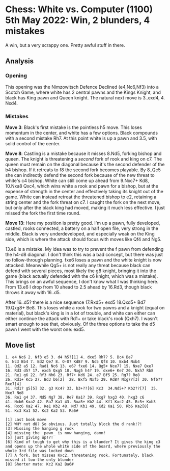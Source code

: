 # Chess: White vs. Computer (1100) 5th May 2022: Win, 2 blunders, 4 mistakes

A win, but a very scrappy one. Pretty awful stuff in there.

## Analysis
### Opening
This opening was the Nimzowitsch Defence Declined (e4,Nc6,Nf3) into a Scotch Game, where white has 2 central pawns and the Kings Knight, and black has King pawn and Queen knight. The natural next move is 3..exd4, 4. Nxd4.

### Mistakes
**Move 3**: Black's first mistake is the pointless h5 move. This loses momentum in the center, and white has a few options. Black compounds with a second mistake Rh7. At this point white is up a pawn and 3.5, with solid control of the center.

**Move 8**: Castling is a mistake because it misses 8.Nd5, forking bishop and queen. The knight is threatening a _second_ fork of rook and king on c7. The queen must remain on the diagonal because it's the second defender of the b4 bishop. If it retreats to f8 the second fork becomes playable. By 8..Qc5 she can indirectly defend the second fork because of the new threat to white's c4 bishop. White can still come up ahead from 9.Nxc7+ Kd8, 10.Nxa8 Qxc4, which wins white a rook and pawn for a bishop, but at the expense of strength in the center and effectively taking its knight out of the game. White can instead retreat the threatened bishop to e2, retaining a string center and the fork threat on c7. I caught the fork on the next move, but only after the black king had moved, making it much less effective. I just missed the fork the first time round.

**Move 13**: Here my position is pretty good. I'm up a pawn, fully developed, castled, rooks connected, a battery on a half open file, very strong in the middle. Black is very underdeveloped, and especially weak on the King side, which is where the attack should focus with moves like Qf4 and Ng5. 

13.e6 is a mistake. My idea was to try to prevent the f pawn from defending the h4-d8 diagonal. I don't think this was a bad concept, but there was just no follow-through planning. fxe6 loses a pawn and the white knight is now attacked. Meanwhile Qg5+ is not really any threat because black can defend with several pieces, most likely the g8 knight, bringing it into the game (black actually defended with the c6 knight, which was a mistake). This brings on an awful sequence, I don't know what I was thinking here. From 13.e6 I drop from 10 ahead to 2.5 ahead by 16.Rd3, though black throws it away with 16..d5.

After 16..d5? there is a nice sequence 17.Rxd5+ exd5 18.Qxd5+ Bd7 19.Qxg8+ Be8. This loses white a rook for two pawns and a knight (equal on material), but black's king is in a lot of trouble, and white can either can either continue the attack with Rd1+ or take black's rook (Qxh7). I wasn't smart enough to see that, obviously. Of the three options to take the d5 pawn I went with the worst one: exd5.

## Move list

```
1. e4 Nc6 2. Nf3 e5 3. d4 h5?[1] 4. dxe5 Rh7? 5. Bc4 Be7
6. Nc3 Bb4 7. Bd2 Qe7 8. O-O? Kd8? 9. Nd5 Qf8 10. Bxb4 Nxb4
11. Qd2 a5 12. Rad1 Nc6 13. e6? fxe6 14. Qg5+ Nce7? 15. Nxe7 Qxe7
16. Rd3 d5? 17. exd5 Qxg5 18. Nxg5 h4? 19. dxe6+ Ke7 20. Nxh7 Rb8
21. Re1 g6 22. Rf3 Nh6 23. Rf7+ Kd6 24. e7 Bf5 25. Rg7? Re8
26. Rd1+ Kc5 27. Bd3 b6[2]  28. Bxf5 Nxf5 29. Rd8? Nxg7?[3] 30. Nf6?? Rxe7[4] 
31. Rd1? g5[5] 32. g3 Kc4? 33. b3+??[6] Kc3  34.Nd5+? Kb2??[7]  35. Nxe7 Ne8
36. Re1 g4 37. Nd5 Ng7 38. Re7 Ka1? 39. Rxg7 hxg3 40. hxg3 c6
41. Nxb6 Kxa2 42. Ra7 Ka1 43. Rxa5+ Kb2 44. Kf1 Kxc2 45. Rc5+ Kxb3
46. Rxc6 Ka2 47. Ke1 Kb2 48. Nd7 Kb1 49. Kd2 Ka1 50. Rb6 Ka2[8]
51. Kc3 Ka1 52. Kc2 Ka2 53. Ra6# 

[1] Last book move
[2] WHY not d8? So obvious. Just totally block the d rank!?!
[3] Missing the hanging g rook
[4] missing the _pawn_ is now hanging, damn!
[5] just giving up!?!
[6] Kind of tough to get why this is a blunder? It gives the king c3 and opens up the whole white side of the board, where previously the whole 3rd file was locked down
[7] A fork, but misses Kxc2, threatening rook. Fortunately, black missed it too-the only blunder
[8] Shorter mate: Kc2 Ka2 Ba6#
```
